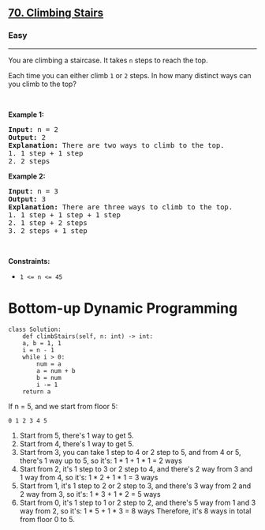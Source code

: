 <h2><a href="https://leetcode.com/problems/climbing-stairs/">70. Climbing Stairs</a></h2><h3>Easy</h3><hr><div><p>You are climbing a staircase. It takes <code>n</code> steps to reach the top.</p>

<p>Each time you can either climb <code>1</code> or <code>2</code> steps. In how many distinct ways can you climb to the top?</p>

<p>&nbsp;</p>
<p><strong>Example 1:</strong></p>

<pre><strong>Input:</strong> n = 2
<strong>Output:</strong> 2
<strong>Explanation:</strong> There are two ways to climb to the top.
1. 1 step + 1 step
2. 2 steps
</pre>

<p><strong>Example 2:</strong></p>

<pre><strong>Input:</strong> n = 3
<strong>Output:</strong> 3
<strong>Explanation:</strong> There are three ways to climb to the top.
1. 1 step + 1 step + 1 step
2. 1 step + 2 steps
3. 2 steps + 1 step
</pre>

<p>&nbsp;</p>
<p><strong>Constraints:</strong></p>

<ul>
	<li><code>1 &lt;= n &lt;= 45</code></li>
</ul>
</div>

# Bottom-up Dynamic Programming
	class Solution:
	    def climbStairs(self, n: int) -> int:
		a, b = 1, 1
		i = n - 1
		while i > 0:
		    num = a
		    a = num + b
		    b = num
		    i -= 1
		return a

If n = 5, and we start from floor 5:

	0 1 2 3 4 5
	
1. Start from 5, there's 1 way to get 5.
2. Start from 4, there's 1 way to get 5.
3. Start from 3, you can take 1 step to 4 or 2 step to 5, and from 4 or 5, there's 1 way up to 5, so it's:
	 1 * 1 + 1 * 1 = 2 ways
4. Start from 2, it's 1 step to 3 or 2 step to 4, and there's 2 way from 3 and 1 way from 4, so it's:
	 1 * 2 + 1 * 1 = 3 ways
5. Start from 1, it's 1 step to 2 or 2 step to 3, and there's 3 way from 2 and 2 way from 3, so it's:
	 1 * 3 + 1 * 2 = 5 ways
6. Start from 0, it's 1 step to 1 or 2 step to 2, and there's 5 way from 1 and 3 way from 2, so it's:
	 1 * 5 + 1 * 3 = 8 ways
Therefore, it's 8 ways in total from floor 0 to 5.
